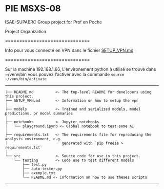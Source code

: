 PIE MSXS-08
==============================

ISAE-SUPAERO Group project for Prof en Poche

Project Organization


==============================

Info pour vous connecté en VPN dans le fichier [SETUP_VPN.md](./SETUP_VPN.md)

==============================

Sur la machine 192.168.1.66,
L'environement python à utilisé se trouve dans ~/venv/bin
vous pouvez l'activer avec la commande `source ~/venv/bin/activate`

------------

    ├── README.md          <- The top-level README for developers using this project.
    ├── SETUP_VPN.md       <- Information on how to setup the vpn
    |
    ├── models             <- Trained and serialized models, model predictions, or model summaries
    │
    ├── notebooks          <- Jupyter notebooks. 
    |   └── playground.ipynb <- Global notebook to test some AI
    │
    ├── requirements.txt   <- The requirements file for reproducing the analysis environment, e.g.
    │                         generated with `pip freeze > requirements.txt`
    │
    └── src                <- Source code for use in this project.
        └── testing        <- Code use to test different models
            ├── test.py
            ├── auto-tester.py
            ├── exemple.txt
            └── README.md <- information on how to use theses scripts

--------
